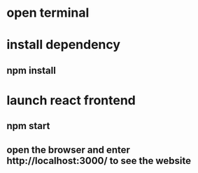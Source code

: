 # open terminal

# install dependency
## npm install

# launch react frontend
## npm start

## open the browser and enter http://localhost:3000/ to see the website